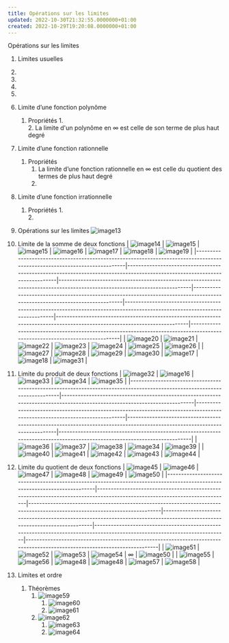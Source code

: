 ```yaml
---
title: Opérations sur les limites
updated: 2022-10-30T21:32:55.0000000+01:00
created: 2022-10-29T19:20:08.0000000+01:00
---
```

Opérations sur les limites

1.  Limites usuelles

1.  
2.  
3.  
4.  
2.  Limite d’une fonction polynôme
    1.  Propriétés
        1.  
        2.  La limite d'un polynôme en ∞ est celle de son terme de plus haut degré
3.  Limite d’une fonction rationnelle
    1.  Propriétés
        1.  La limite d’une fonction rationnelle en ∞ est celle du quotient des termes de plus haut degré
        2.  





4.  Limite d’une fonction irrationnelle
    1.  Propriétés
        1.  
        2.  
5.  Opérations sur les limites
![image13](../../resources/image13.png)
1.  Limite de la somme de deux fonctions
| ![image14](../../resources/image14.png) | ![image15](../../resources/image15.png) | ![image15](../../resources/image15.png) | ![image16](../../resources/image16.png) | ![image17](../../resources/image17.png) | ![image18](../../resources/image18.png) | ![image19](../../resources/image19.png) |
|--------------------------------------------------------------------------------------------------------------------------|--------------------------------------------------------------------------------------------------------------------------|--------------------------------------------------------------------------------------------------------------------------|--------------------------------------------------------------------------------------------------------------------------|--------------------------------------------------------------------------------------------------------------------------|--------------------------------------------------------------------------------------------------------------------------|--------------------------------------------------------------------------------------------------------------------------|
| ![image20](../../resources/image20.png) | ![image21](../../resources/image21.png) | ![image22](../../resources/image22.png) | ![image23](../../resources/image23.png) | ![image24](../../resources/image24.png) | ![image25](../../resources/image25.png) | ![image26](../../resources/image26.png) |
| ![image27](../../resources/image27.png) | ![image28](../../resources/image28.png) | ![image29](../../resources/image29.png) | ![image30](../../resources/image30.png) | ![image17](../../resources/image17.png) | ![image18](../../resources/image18.png) | ![image31](../../resources/image31.png) |
2.  Limite du produit de deux fonctions
| ![image32](../../resources/image32.png)  | ![image16](../../resources/image16.png) | ![image33](../../resources/image33.png) | ![image34](../../resources/image34.png) | ![image35](../../resources/image35.png) |
|--------------------------------------------------------------------------------------------------------------------------|--------------------------------------------------------------------------------------------------------------------------|--------------------------------------------------------------------------------------------------------------------------|--------------------------------------------------------------------------------------------------------------------------|--------------------------------------------------------------------------------------------------------------------------|
| ![image36](../../resources/image36.png)  | ![image37](../../resources/image37.png) | ![image38](../../resources/image38.png) | ![image34](../../resources/image34.png) | ![image39](../../resources/image39.png) |
| ![image40](../../resources/image40.png) | ![image41](../../resources/image41.png) | ![image42](../../resources/image42.png) | ![image43](../../resources/image43.png) | ![image44](../../resources/image44.png) |
3.  Limite du quotient de deux fonctions
| ![image45](../../resources/image45.png) | ![image46](../../resources/image46.png) | ![image47](../../resources/image47.png) | ![image48](../../resources/image48.png) | ![image49](../../resources/image49.png) | ![image50](../../resources/image50.png) |
|--------------------------------------------------------------------------------------------------------------------------|--------------------------------------------------------------------------------------------------------------------------|--------------------------------------------------------------------------------------------------------------------------|--------------------------------------------------------------------------------------------------------------------------|--------------------------------------------------------------------------------------------------------------------------|--------------------------------------------------------------------------------------------------------------------------|
| ![image51](../../resources/image51.png) | ![image52](../../resources/image52.png) | ![image53](../../resources/image53.png) | ![image54](../../resources/image54.png) | *∞*                                                                                                                      | ![image50](../../resources/image50.png) |
| ![image55](../../resources/image55.png)  | ![image56](../../resources/image56.png) | ![image48](../../resources/image48.png) | ![image48](../../resources/image48.png) | ![image57](../../resources/image57.png) | ![image58](../../resources/image58.png) |
6.  Limites et ordre
    1.  Théorèmes
        1.  ![image59](../../resources/image59.png)
            1.  ![image60](../../resources/image60.png)
            2.  ![image61](../../resources/image61.png)
        2.  ![image62](../../resources/image62.png)
            1.  ![image63](../../resources/image63.png)
            2.  ![image64](../../resources/image64.png)
